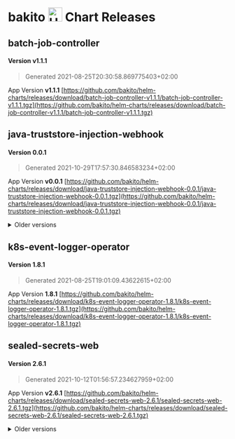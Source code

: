 # bakito <img src="https://helm.sh/img/helm.svg" alt="Helm" style="width:32px;"/> Chart Releases

## batch-job-controller

#### Version **v1.1.1**

> Generated 2021-08-25T20:30:58.869775403+02:00

App Version **v1.1.1**
[https://github.com/bakito/helm-charts/releases/download/batch-job-controller-v1.1.1/batch-job-controller-v1.1.1.tgz](https://github.com/bakito/helm-charts/releases/download/batch-job-controller-v1.1.1/batch-job-controller-v1.1.1.tgz)

## java-truststore-injection-webhook

#### Version **0.0.1**

> Generated 2021-10-29T17:57:30.846583234+02:00

App Version **v0.0.1**
[https://github.com/bakito/helm-charts/releases/download/java-truststore-injection-webhook-0.0.1/java-truststore-injection-webhook-0.0.1.tgz](https://github.com/bakito/helm-charts/releases/download/java-truststore-injection-webhook-0.0.1/java-truststore-injection-webhook-0.0.1.tgz)


<details>
  <summary>Older versions</summary>
  <br/><br/>
  <h4>Version <strong>0.0.0</strong></h4>

  <blockquote><p>Generated 2021-10-29T17:57:30.696160081+02:00</p></blockquote>

  <p>App Version <strong>v0.0.0</strong></p>
  <a href="https://github.com/bakito/helm-charts/releases/download/java-truststore-injection-webhook-0.0.0/java-truststore-injection-webhook-0.0.0.tgz">https://github.com/bakito/helm-charts/releases/download/java-truststore-injection-webhook-0.0.0/java-truststore-injection-webhook-0.0.0.tgz</a>
</details>

## k8s-event-logger-operator

#### Version **1.8.1**

> Generated 2021-08-25T19:01:09.43622615+02:00

App Version **1.8.1**
[https://github.com/bakito/helm-charts/releases/download/k8s-event-logger-operator-1.8.1/k8s-event-logger-operator-1.8.1.tgz](https://github.com/bakito/helm-charts/releases/download/k8s-event-logger-operator-1.8.1/k8s-event-logger-operator-1.8.1.tgz)

## sealed-secrets-web

#### Version **2.6.1**

> Generated 2021-10-12T01:56:57.234627959+02:00

App Version **v2.6.1**
[https://github.com/bakito/helm-charts/releases/download/sealed-secrets-web-2.6.1/sealed-secrets-web-2.6.1.tgz](https://github.com/bakito/helm-charts/releases/download/sealed-secrets-web-2.6.1/sealed-secrets-web-2.6.1.tgz)


<details>
  <summary>Older versions</summary>
  <br/><br/>
  <h4>Version <strong>2.6.0</strong></h4>

  <blockquote><p>Generated 2021-09-15T21:33:30.235863008+02:00</p></blockquote>

  <p>App Version <strong>2.6.0</strong></p>
  <a href="https://github.com/bakito/helm-charts/releases/download/sealed-secrets-web-2.6.0/sealed-secrets-web-2.6.0.tgz">https://github.com/bakito/helm-charts/releases/download/sealed-secrets-web-2.6.0/sealed-secrets-web-2.6.0.tgz</a>


  <br/><br/>
  <h4>Version <strong>2.5.4</strong></h4>

  <blockquote><p>Generated 2021-09-10T13:27:58.05926312+02:00</p></blockquote>

  <p>App Version <strong>2.5.4</strong></p>
  <a href="https://github.com/bakito/helm-charts/releases/download/sealed-secrets-web-2.5.4/sealed-secrets-web-2.5.4.tgz">https://github.com/bakito/helm-charts/releases/download/sealed-secrets-web-2.5.4/sealed-secrets-web-2.5.4.tgz</a>


  <br/><br/>
  <h4>Version <strong>2.5.3</strong></h4>

  <blockquote><p>Generated 2021-09-10T13:16:06.890062458+02:00</p></blockquote>

  <p>App Version <strong>2.5.3</strong></p>
  <a href="https://github.com/bakito/helm-charts/releases/download/sealed-secrets-web-2.5.3/sealed-secrets-web-2.5.3.tgz">https://github.com/bakito/helm-charts/releases/download/sealed-secrets-web-2.5.3/sealed-secrets-web-2.5.3.tgz</a>


  <br/><br/>
  <h4>Version <strong>2.5.2</strong></h4>

  <blockquote><p>Generated 2021-09-10T07:35:41.709763934+02:00</p></blockquote>

  <p>App Version <strong>2.5.2</strong></p>
  <a href="https://github.com/bakito/helm-charts/releases/download/sealed-secrets-web-2.5.2/sealed-secrets-web-2.5.2.tgz">https://github.com/bakito/helm-charts/releases/download/sealed-secrets-web-2.5.2/sealed-secrets-web-2.5.2.tgz</a>


  <br/><br/>
  <h4>Version <strong>2.5.1</strong></h4>

  <blockquote><p>Generated 2021-09-03T21:17:24.787032551+02:00</p></blockquote>

  <p>App Version <strong>2.5.1</strong></p>
  <a href="https://github.com/bakito/helm-charts/releases/download/sealed-secrets-web-2.5.1/sealed-secrets-web-2.5.1.tgz">https://github.com/bakito/helm-charts/releases/download/sealed-secrets-web-2.5.1/sealed-secrets-web-2.5.1.tgz</a>


  <br/><br/>
  <h4>Version <strong>2.5.0</strong></h4>

  <blockquote><p>Generated 2021-08-26T21:06:38.413497229+02:00</p></blockquote>

  <p>App Version <strong>2.5.0</strong></p>
  <a href="https://github.com/bakito/helm-charts/releases/download/sealed-secrets-web-2.5.0/sealed-secrets-web-2.5.0.tgz">https://github.com/bakito/helm-charts/releases/download/sealed-secrets-web-2.5.0/sealed-secrets-web-2.5.0.tgz</a>
</details>
